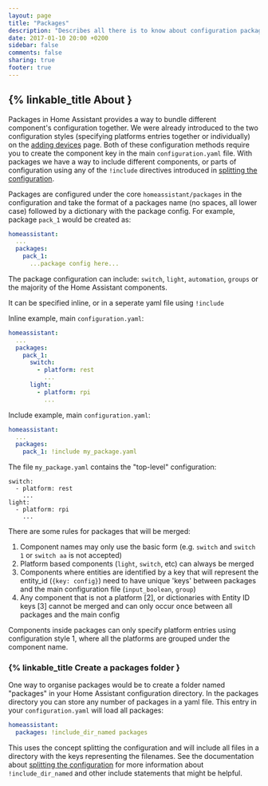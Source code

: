 ```yaml
---
layout: page
title: "Packages"
description: "Describes all there is to know about configuration packages in Home Assistant."
date: 2017-01-10 20:00 +0200
sidebar: false
comments: false
sharing: true
footer: true
---
```


## {% linkable_title About }

Packages in Home Assistant provides a way to bundle different component's configuration together. We were already introduced to the two configuration styles (specifying platforms entries together or individually) on the [adding devices](/getting-started/devices) page. Both of these configuration methods require you to create the component key in the main `configuration.yaml` file. With packages we have a way to include different components, or parts of configuration using any of the `!include` directives introduced in [splitting the configuration](/topics/splitting_configuration).

Packages are configured under the core `homeassistant/packages` in the configuration and take the format of a packages name (no spaces, all lower case) followed by a dictionary with the package config. For example, package `pack_1` would be created as:

```yaml
homeassistant:
  ...
  packages: 
    pack_1:
      ...package config here...
```

The package configuration can include: `switch`, `light`, `automation`, `groups` or the majority of the Home Assistant components. 

It can be specified inline, or in a seperate yaml file using `!include`

Inline example, main `configuration.yaml`:

```yaml
homeassistant:
  ...
  packages: 
    pack_1:
      switch:
        - platform: rest
          ...
      light:
        - platform: rpi
          ...
```

Include example, main `configuration.yaml`:
```yaml
homeassistant:
  ...
  packages: 
    pack_1: !include my_package.yaml
```
The file `my_package.yaml` contains the "top-level" configuration:
```
switch:
  - platform: rest
    ...
light:
  - platform: rpi
    ...
```

There are some rules for packages that will be merged:

1. Component names may only use the basic form (e.g. `switch` and `switch 1` or `switch aa` is not accepted)
2. Platform based components (`light`, `switch`, etc) can always be merged
3. Components where entities are identified by a key that will represent the entity_id (`{key: config}`) need to have unique 'keys' between packages and the main configuration file (`input_boolean`, `group`)
4. Any component that is not a platform [2], or dictionaries with Entity ID keys [3] cannot be merged and can only occur once between all packages and the main config


<p class='note tip'>
Components inside packages can only specify platform entries using configuration style 1, where all the platforms are grouped under the component name.
</p>


### {% linkable_title Create a packages folder }

One way to organise packages would be to create a folder named "packages" in your Home Assistant configuration directory. In the packages directory you can store any number of packages in a yaml file. This entry in your `configuration.yaml` will load all packages:

```yaml
homeassistant:
  packages: !include_dir_named packages
```

This uses the concept splitting the configuration and will include all files in a directory with the keys representing the filenames.
See the documentation about [splitting the configuration](/topics/splitting_configuration) for more information about `!include_dir_named` and other include statements that might be helpful.
